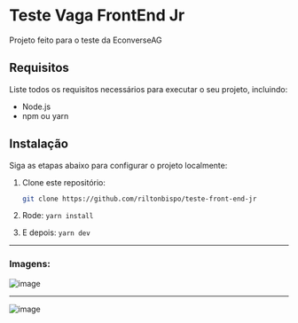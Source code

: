 # Teste Vaga FrontEnd Jr

Projeto feito para o teste da EconverseAG

## Requisitos

Liste todos os requisitos necessários para executar o seu projeto, incluindo:

- Node.js
- npm ou yarn

## Instalação

Siga as etapas abaixo para configurar o projeto localmente:

1. Clone este repositório:

   ```bash
   git clone https://github.com/riltonbispo/teste-front-end-jr

2. Rode:
   `yarn install`

3. E depois: 
   `yarn dev`


---

### Imagens:

![image](https://github.com/riltonbispo/teste-front-end-jr/assets/98268946/04956fc3-f0d6-44d0-9f64-38c89c8e3033)


---

![image](https://github.com/riltonbispo/teste-front-end-jr/assets/98268946/b39a8361-81c4-4837-91f4-cc3820d480c8)
